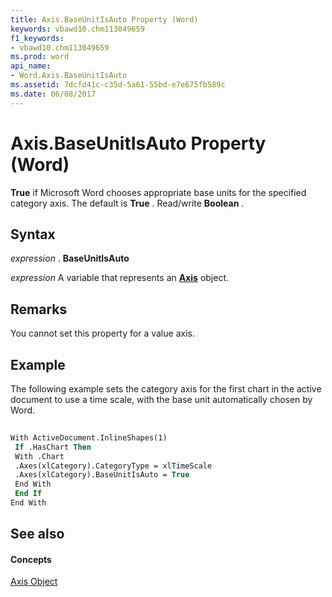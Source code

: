 ```yaml
---
title: Axis.BaseUnitIsAuto Property (Word)
keywords: vbawd10.chm113049659
f1_keywords:
- vbawd10.chm113049659
ms.prod: word
api_name:
- Word.Axis.BaseUnitIsAuto
ms.assetid: 7dcfd41c-c35d-5a61-55bd-e7e675fb589c
ms.date: 06/08/2017
---
```



# Axis.BaseUnitIsAuto Property (Word)

 **True** if Microsoft Word chooses appropriate base units for the specified category axis. The default is **True** . Read/write **Boolean** .


## Syntax

 _expression_ . **BaseUnitIsAuto**

 _expression_ A variable that represents an **[Axis](axis-object-word.md)** object.


## Remarks

You cannot set this property for a value axis.


## Example

The following example sets the category axis for the first chart in the active document to use a time scale, with the base unit automatically chosen by Word.


```vb
 
With ActiveDocument.InlineShapes(1) 
 If .HasChart Then 
 With .Chart 
 .Axes(xlCategory).CategoryType = xlTimeScale 
 .Axes(xlCategory).BaseUnitIsAuto = True 
 End With 
 End If 
End With
```


## See also


#### Concepts


[Axis Object](axis-object-word.md)

